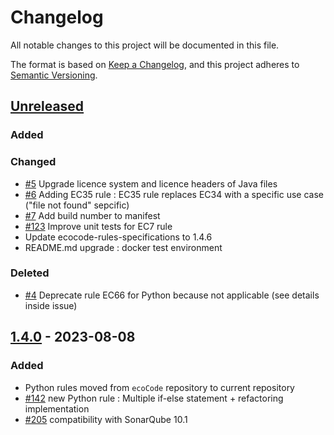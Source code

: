 # Changelog

All notable changes to this project will be documented in this file.

The format is based on [Keep a Changelog](https://keepachangelog.com/en/1.0.0/),
and this project adheres to [Semantic Versioning](https://semver.org/spec/v2.0.0.html).

## [Unreleased]

### Added

### Changed

- [#5](https://github.com/green-code-initiative/ecoCode-python/pull/5) Upgrade licence system and licence headers of Java files
- [#6](https://github.com/green-code-initiative/ecoCode-python/pull/6) Adding EC35 rule : EC35 rule replaces EC34 with a specific use case ("file not found" sepcific)
- [#7](https://github.com/green-code-initiative/ecoCode-python/issues/7) Add build number to manifest
- [#123](https://github.com/green-code-initiative/ecoCode/issues/123) Improve unit tests for EC7 rule
- Update ecocode-rules-specifications to 1.4.6
- README.md upgrade : docker test environment

### Deleted

- [#4](https://github.com/green-code-initiative/ecoCode-python/issues/4) Deprecate rule EC66 for Python because not applicable (see details inside issue)

## [1.4.0] - 2023-08-08

### Added

- Python rules moved from `ecoCode` repository to current repository
- [#142](https://github.com/green-code-initiative/ecoCode/issues/142) new Python rule : Multiple if-else statement + refactoring implementation
- [#205](https://github.com/green-code-initiative/ecoCode/issues/205) compatibility with SonarQube 10.1

[unreleased]: https://github.com/green-code-initiative/ecoCode-python/compare/v1.4.0...HEAD
[1.4.0]: https://github.com/green-code-initiative/ecoCode-python/compare/v0.0.0...1.4.0
